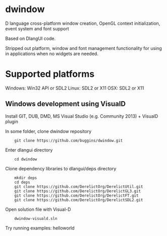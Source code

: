 # dwindow
D language cross-platform window creation, OpenGL context initialization, event system and font support

Based on DlangUI code.

Stripped out platform, window and font management functionality for using in applications when no widgets are needed.

Supported platforms
===================

Windows: Win32 API or SDL2
Linux: SDL2 or X11
OSX: SDL2 or X11



Windows development using VisualD
---------------------------------

Install GIT, DUB, DMD, MS Visual Studio (e.g. Community 2013) + VisualD plugin


In some folder, clone dwindow repository

        git clone https://github.com/buggins/dwindow.git

Enter dlangui directory

        cd dwindow

Clone dependency libraries to dlangui/deps directory

        mkdir deps
        cd deps
        git clone https://github.com/DerelictOrg/DerelictUtil.git
        git clone https://github.com/DerelictOrg/DerelictGL3.git
        git clone https://github.com/DerelictOrg/DerelictFT.git
        git clone https://github.com/DerelictOrg/DerelictSDL2.git

Open solution file with Visual-D

        dwindow-visuald.sln

Try running examples: helloworld

